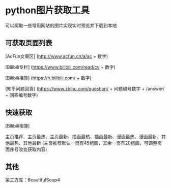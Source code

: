 # python图片获取工具
可以爬取一些常用网站的图片实现实时预览并下载到本地
 
## 可获取页面列表
[AcFun文章区]
(http://www.acfun.cn/a/ac + 数字)

[Bilibili专栏]
(https://www.bilibili.com/read/cv + 数字)

[Bilibili相簿]
(https://h.bilibili.com/ + 数字)

[知乎问题回答]
(https://www.zhihu.com/question/ + 问题编号数字 + /answer/ + 回答编号数字)

## 快速获取
[Bilibili相簿]

主页推荐、主页最热、主页最新、插画最热、插画最新、漫画最热、漫画最新、其他最热、其他最新
(主页推荐默认一页有45组画，其余一页有20组画，可调整页面序号改变获取内容)

## 其他
第三方库：BeautifulSoup4
